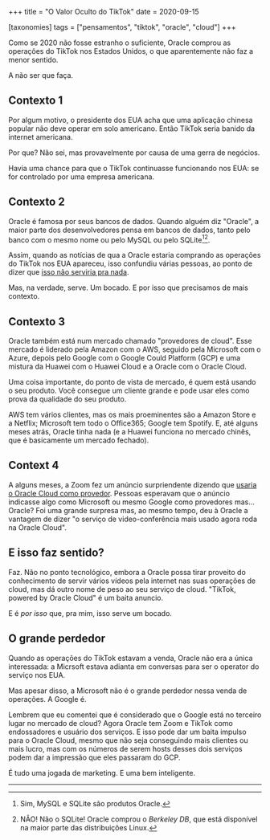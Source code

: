 +++
title = "O Valor Oculto do TikTok"
date = 2020-09-15

[taxonomies]
tags = ["pensamentos", "tiktok", "oracle", "cloud"]
+++

Como se 2020 não fosse estranho o suficiente, Oracle comprou as operações do
TikTok nos Estados Unidos, o que aparentemente não faz a menor sentido.

A não ser que faça.

<!-- more -->

## Contexto 1

Por algum motivo, o presidente dos EUA acha que uma aplicação chinesa popular
não deve operar em solo americano. Então TikTok seria banido da internet
americana.

Por que? Não sei, mas provavelmente por causa de uma gerra de negócios.

Havia uma chance para que o TikTok continuasse funcionando nos EUA: se for
controlado por uma empresa americana.

## Contexto 2

Oracle é famosa por seus bancos de dados. Quando alguém diz "Oracle", a maior
parte dos desenvolvedores pensa em bancos de dados, tanto pelo banco com o
mesmo nome ou pelo MySQL ou pelo SQLite[^1][^2].

Assim, quando as notícias de qua a Oracle estaria comprando as operações do
TikTok nos EUA apareceu, isso confundiu várias pessoas, ao ponto de dizer que
[isso não serviria pra nada](https://www.theverge.com/2020/9/14/21436035/tiktok-oracle-deal-bytedance-president-trump-safety).

Mas, na verdade, serve. Um bocado. E por isso que precisamos de mais contexto.

## Contexto 3

Oracle também está num mercado chamado "provedores de cloud". Esse mercado é
liderado pela Amazon com o AWS, seguido pela Microsoft com o Azure, depois pelo
Google com o Google Could Platform (GCP) e uma mistura da Huawei com o Huawei
Cloud e a Oracle com o Oracle Cloud.

Uma coisa importante, do ponto de vista de mercado, é quem está usando o seu
produto. Você consegue um cliente grande e pode usar eles como prova da
qualidade do seu produto.

AWS tem vários clientes, mas os mais proeminentes são a Amazon Store e a
Netflix; Microsoft tem todo o Office365; Google tem Spotify. E, até alguns
meses atrás, Oracle tinha nada (e a Huawei funciona no mercado chinês, que é
basicamente um mercado fechado).

## Context 4

A alguns meses, a Zoom fez um anúncio surpriendente dizendo que [usaria o
Oracle Cloud como provedor](https://www.reuters.com/article/us-oracle-zoom-video-commn-idUSKCN22A1R9).
Pessoas esperavam que o anúncio indicasse algo como Microsoft ou mesmo Google
como provedores mas... Oracle? Foi uma grande surpresa mas, ao mesmo tempo, deu
à Oracle a vantagem de dizer "o serviço de video-conferência mais usado agora
roda na Oracle Cloud".

## E isso faz sentido?

Faz. Não no ponto tecnológico, embora a Oracle possa tirar proveito do
conhecimento de servir vários vídeos pela internet nas suas operações de cloud,
mas dá outro nome de peso ao seu serviço de cloud. "TikTok, powered by Oracle
Cloud" é um baita anuncio.

E é *por isso* que, pra mim, isso serve um bocado.

## O grande perdedor

Quando as operações do TikTok estavam a venda, Oracle não era a única
interessada: a Micrsoft estava adianta em conversas para ser o operator do
serviço nos EUA.

Mas apesar disso, a Microsoft não é o grande perdedor nessa venda de operações.
A Google é.

Lembrem que eu comentei que é considerado que o Google está no terceiro lugar
no mercado de cloud? Agora Oracle tem Zoom e TikTok como endossadores e usuário
dos serviços. E isso pode dar um baita impulso para o Oracle Cloud, mesmo que
não seja conseguindo mais clientes ou mais lucro, mas com os números de serem
hosts desses dois serviços podem dar a impressão que eles passaram do GCP.

É tudo uma jogada de marketing. E uma bem inteligente.

---

[^1]: Sim, MySQL e SQLite são produtos Oracle.

[^2]: NÃO! Não o SQLite! Oracle comprou o *Berkeley DB*, que está disponível na
  maior parte das distribuições Linux.

<!-- 
vim:spelllang=pt:
-->
